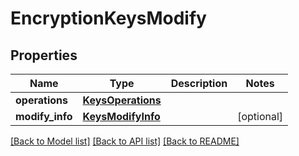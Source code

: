 # EncryptionKeysModify

## Properties
Name | Type | Description | Notes
------------ | ------------- | ------------- | -------------
**operations** | [**KeysOperations**](KeysOperations.md) |  | 
**modify_info** | [**KeysModifyInfo**](KeysModifyInfo.md) |  | [optional] 

[[Back to Model list]](../README.md#documentation-for-models) [[Back to API list]](../README.md#documentation-for-api-endpoints) [[Back to README]](../README.md)


